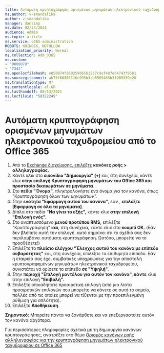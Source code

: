 ```yaml
---
title: Αυτόματη κρυπτογράφηση ορισμένων μηνυμάτων ηλεκτρονικού ταχυδρομείου από το Office 365
ms.author: v-smandalika
author: v-smandalika
manager: dansimp
ms.date: 02/24/2021
audience: Admin
ms.topic: article
ms.service: o365-administration
ROBOTS: NOINDEX, NOFOLLOW
localization_priority: Normal
ms.collection: Adm_O365
ms.custom:
- "9000078"
- "7342"
ms.openlocfilehash: e050074f26025906561237c9ef487ed4743f93b1
ms.sourcegitcommit: ab75f66355116e995b3cb5505465b31989339e28
ms.translationtype: MT
ms.contentlocale: el-GR
ms.lasthandoff: 08/13/2021
ms.locfileid: "58322249"
---
```

# <a name="automatically-encrypt-certain-email-messages-from-office-365"></a>Αυτόματη κρυπτογράφηση ορισμένων μηνυμάτων ηλεκτρονικού ταχυδρομείου από το Office 365

1. Από το [Exchange διαχείρισης, επιλέξτε](https://outlook.office365.com/ecp/) **κανόνες ροής > αλληλογραφίας.** 
2. Κάντε κλικ στο **εικονίδιο "Δημιουργία" (+)** και, στη συνέχεια, κάντε κλικ **στην επιλογή Κρυπτογράφηση μηνυμάτων του Office 365 και προστασία δικαιωμάτων σε μηνύματα.**
3. Στο **πεδίο "Όνομα",** πληκτρολογήστε ένα όνομα για τον κανόνα, όπως "Κρυπτογράφηση όλων των *μηνυμάτων".*
4. Στην **ενότητα "Εφαρμογή αυτού του κανόνα",** εάν , **επιλέξτε [Εφαρμογή σε όλα τα μηνύματα]**. 
5. Δίπλα στο πεδίο **"Να γίνει το εξής",** κάντε κλικ **στην επιλογή "Επιλογή ενός".** 
6. Στο αναπτυσσόμενο **μενού προτύπου RMS,** επιλέξτε "Κρυπτογράφηση" **και,** στη συνέχεια, κάντε κλικ στο **κουμπί OK.** (Εάν δεν βλέπετε αυτή την επιλογή, αυτό σημαίνει ότι το σχέδιό σας δεν περιλαμβάνει αυτόματη κρυπτογράφηση. Ωστόσο, μπορείτε να το προσθέσετε!)
7. Επιλέξτε το **πλαίσιο ελέγχου "Έλεγχος αυτού του κανόνα με επίπεδο σοβαρότητας"** και, στη συνέχεια, επιλέξτε το επιθυμητό επίπεδο. Εάν η εταιρεία σας έχει συμβατικές υποχρεώσεις για την αποστολή κρυπτογραφημένων μηνυμάτων ηλεκτρονικού ταχυδρομείου, συνιστάται να ορίσετε το επίπεδο **σε "Υψηλή".**
8. Στην **περιοχή "Επιλογή μοντέλου για αυτόν τον κανόνα", κάντε** κλικ στην επιλογή **"Επιβολή".** 
9. Επιλέξτε οποιαδήποτε προαιρετική επιλογή (από μια λίστα προαιρετικών επιλογών που μπορείτε να κάνετε σε αυτό το σημείο, πολλές από τις οποίες μπορεί να τίθενται με την προεπιλεγμένη ρύθμιση για απλότητα).
10. Επιλέξτε **Αποθήκευση**.

**Σημαντικό:** Μπορείτε πάντα να ξανάρθετε και να επεξεργαστείτε αυτόν τον κανόνα αργότερα.

Για περισσότερες πληροφορίες σχετικά με τη δημιουργία κανόνων κρυπτογράφησης, ανατρέξτε στο θέμα [Ορισμός κανόνων ροής αλληλογραφίας για την κρυπτογράφηση μηνυμάτων ηλεκτρονικού ταχυδρομείου σε Office 365](https://docs.microsoft.com/microsoft-365/compliance/define-mail-flow-rules-to-encrypt-email)

